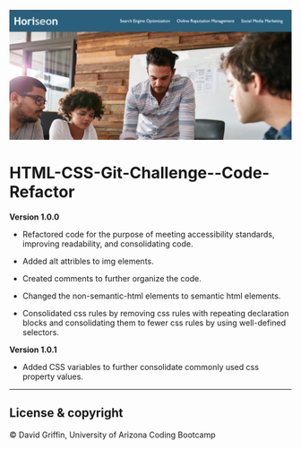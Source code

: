 ![Website Screenshot](assets/images/website-screenshot.png)
# HTML-CSS-Git-Challenge--Code-Refactor

**Version 1.0.0**

* Refactored code for the purpose of meeting accessibility standards, improving readability, and consolidating code. 

* Added alt attribles to img elements. 

* Created comments to further organize the code.

* Changed the non-semantic-html elements to semantic html elements.

* Consolidated css rules by removing css rules with repeating declaration blocks and consolidating them to fewer css rules by using well-defined selectors.


**Version 1.0.1**

* Added CSS variables to further consolidate commonly used css property values.

---

## License & copyright

© David Griffin, University of Arizona Coding Bootcamp

